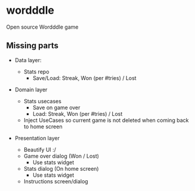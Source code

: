 # wordddle
Open source Wordddle game

## Missing parts
- Data layer:
    - Stats repo
        - Save/Load: Streak, Won (per #tries) / Lost
    
- Domain layer
    - Stats usecases
        - Save on game over
        - Load: Streak, Won (per #tries) / Lost
    - Inject UseCases so current game is not deleted when coming back to home screen
    
- Presentation layer
    - Beautify UI :/
    - Game over dialog (Won / Lost)
        - Use stats widget
    - Stats dialog (On home screen)
        - Use stats widget
    - Instructions screen/dialog
